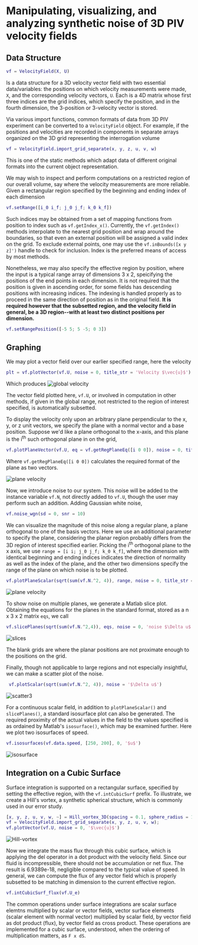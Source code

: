 # Manipulating, visualizing, and analyzing synthetic noise of 3D PIV velocity fields

## Data Structure

```matlab
vf = VelocityField(X, U)
```

Is a data structure for a 3D velocity vector field with two essential data/variables: the positions on which velocity measurements were made, `X`, and the corresponding velocity vectors, `U`. Each is a 4D matrix whose first three indices are the grid indices, which specify the position, and in the fourth dimension, the 3-position or 3-velocity vector is stored.

Via various import functions, common formats of data from 3D PIV experiment can be converted to a `VelocityField` object. For example, if the positions and velocities are recorded in components in separate arrays organized on the 3D grid representing the interrogation volume

```matlab
vf = VelocityField.import_grid_separate(x, y, z, u, v, w)
```

This is one of the static methods which adapt data of different original formats into the current object representation.

We may wish to inspect and perform computations on a restricted region of our overall volume, say where the velocity measurements are more reliable. Given a rectangular region specified by the beginning and ending index of each dimension

```matlab
vf.setRange([i_0 i_f; j_0 j_f; k_0 k_f])
```

Such indices may be obtained from a set of mapping functions from position to index such as `vf.getIndex_x()`. Currently, the `vf.getIndex()` methods interpolate to the nearest grid position and wrap around the boundaries, so that even an external position will be assigned a valid index on the grid. To exclude external points, one may use the `vf.inBounds([x y z]')` handle to check for inclusion. Index is the preferred means of access by most methods.

Nonetheless, we may also specify the effective region by position, where the input is a typical range array of dimensions 3 x 2, speicifying the positions of the end points in each dimension. It is not required that the position is given in ascending order, for some fields has descending positions with increasing indices. The indexing is handled properly as to proceed in the same direction of position as in the original field. **It is required however that the subsetted region, and the velocity field in general, be a 3D region--with at least two distinct positions per dimension.**

```matlab
vf.setRangePosition([-5 5; 5 -5; 0 3])
```

## Graphing

We may plot a vector field over our earlier specified range, here the velocity

```matlab
plt = vf.plotVector(vf.U, noise = 0, title_str = 'Velocity $\vec{u}$')
```

Which produces
![global velocity](https://github.com/epicderek/flow/blob/master/illu/3dv.jpg)

The vector field plotted here, `vf.U`, or involved in computation in other methods, if given in the global range, not restricted to the region of interest specified, is automatically subsetted. 

To display the velocity only upon an arbitrary plane perpendicular to the x, y, or z unit vectors, we specify the plane with a normal vector and a base position. Suppose we'd like a plane orthogonal to the x-axis, and this plane is the i<sup>th</sup> such orthogonal plane in on the grid,

```matlab
vf.plotPlaneVector(vf.U, eq = vf.getRegPlaneEq([i 0 0]), noise = 0, title_str = "Velocity $\vec{u}$")
```

Where `vf.getRegPlaneEq([i 0 0])` calculates the required format of the plane as two vectors.

![plane velocity](https://github.com/epicderek/flow/blob/master/illu/plane.jpg)

Now, we introduce noise to our system. This noise will be added to the instance variable `vf.N`, not directly added to `vf.U`, though the user may perform such an addition. Adding Gaussian white noise,

```matlab
vf.noise_wgn(sd = 0, snr = 10)
```

We can visualize the magnitude of this noise along a regular plane, a plane orthogonal to one of the basis vectors. Here we use an additional parameter to specify the plane, considering the planar region probably differs from the 3D region of interest specified earlier. Picking the i<sup>th</sup> orthogonal plane to the x axis, we use `range = [i i; j_0 j_f; k_0 k_f]`, where the dimension with identical beginning and ending indices indicates the direction of normality as well as the index of the plane, and the other two dimensions specify the range of the plane on which noise is to be plotted.

```matlab
vf.plotPlaneScalar(sqrt(sum(vf.N.^2, 4)), range, noise = 0, title_str = 'noise $\Delta u$')
```
![plane velocity](https://github.com/epicderek/flow/blob/master/illu/noise_plane.jpg)

To show noise on multiple planes, we generate a Matlab slice plot. Obtaining the equations for the planes in the standard format, stored as a n x 3 x 2 matrix `eqs`, we call

```matlab
vf.slicePlanes(sqrt(sum(vf.N.^2,4)), eqs, noise = 0, 'noise $\Delta u$');
```

![slices](https://github.com/epicderek/flow/blob/master/illu/noise_slice.jpg)

The blank grids are where the planar positions are not proximate enough to the positions on the grid.

Finally, though not applicable to large regions and not especially insightful, we can make a scatter plot of the noise.

```matlab
 vf.plotScalar(sqrt(sum(vf.N.^2, 4)), noise = '$\Delta u$')
```
![scatter3](https://github.com/epicderek/flow/blob/master/illu/scalar-scatter.jpg)

For a continuous scalar field, in addition to `plotPlaneScalar()` and `slicePlanes()`, a standard isosurface plot can also be generated. The required proximity of the actual values in the field to the values specified is as ordained by Matlab's `isosurface()`, which may be examined further. Here we plot two isosurfaces of speed.

```matlab
vf.isosurfaces(vf.data.speed, [250, 200], 0, '$u$')
```

![isosurface](https://github.com/epicderek/flow/blob/master/illu/isosurface.jpg)

## Integration on a Cubic Surface

Surface integration is supported on a rectangular surface, specified by setting the effective region, with the `vf.intCubicSurf` prefix. To illustrate, we create a Hill's vortex, a synthetic spherical structure, which is commonly used in our error study.

```matlab
[x, y, z, u, v, w, ~] = Hill_vortex_3D(spacing = 0.1, sphere_radius = 1, u0 = 1, z_proportion = 1);
vf = VelocityField.import_grid_separate(x, y, z, u, v, w);
vf.plotVector(vf.U, noise = 0, '$\vec{u}$')
```

![Hill-vortex](https://github.com/epicderek/flow/blob/master/illu/hill-vortex.jpg)

Now we integrate the mass flux through this cubic surface, which is applying the del operator in a dot product with the velocity field. Since our fluid is incompressible, there should not be accumulation or net flux. The result is 6.9389e-18, negligible compared to the typical value of speed. In general, we can compute the flux of any vector field which is properly subsetted to be matching in dimension to the current effective region.

```matlab
vf.intCubicSurf_flux(vf.U_e)
```

The common operations under surface integrations are scalar surface elemtns multiplied by scalar or vector fields, vector surface elements (scalar element with normal vector) multiplied by scalar field, by vector field as dot product (flux), by vector field as cross product. These operations are implemented for a cubic surface, understood, when the ordering of multiplication matters, as `F x dS`.

